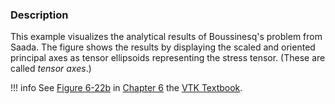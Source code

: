 ### Description

This example visualizes the analytical results of Boussinesq's problem from Saada. The figure shows the results by displaying the scaled and oriented principal axes as tensor ellipsoids representing the stress tensor. (These are called *tensor axes*.)

!!! info
    See [Figure 6-22b](../../../VTKBook/06Chapter6/#Figure%206-22b) in [Chapter 6](../../../VTKBook/06Chapter6) the [VTK Textbook](../../../VTKBook/01Chapter1).
